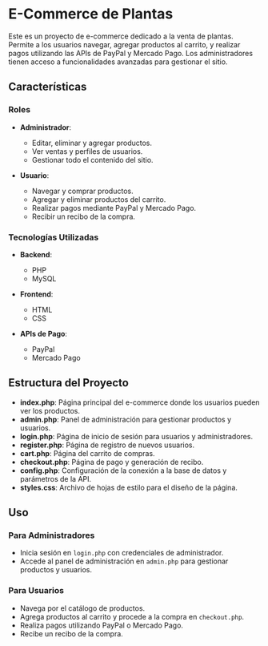 # E-Commerce de Plantas

Este es un proyecto de e-commerce dedicado a la venta de plantas. Permite a los usuarios navegar, agregar productos al carrito, y realizar pagos utilizando las APIs de PayPal y Mercado Pago. Los administradores tienen acceso a funcionalidades avanzadas para gestionar el sitio.

## Características

### Roles

- **Administrador**:
  - Editar, eliminar y agregar productos.
  - Ver ventas y perfiles de usuarios.
  - Gestionar todo el contenido del sitio.

- **Usuario**:
  - Navegar y comprar productos.
  - Agregar y eliminar productos del carrito.
  - Realizar pagos mediante PayPal y Mercado Pago.
  - Recibir un recibo de la compra.

### Tecnologías Utilizadas

- **Backend**:
  - PHP
  - MySQL

- **Frontend**:
  - HTML
  - CSS

- **APIs de Pago**:
  - PayPal
  - Mercado Pago

## Estructura del Proyecto

- **index.php**: Página principal del e-commerce donde los usuarios pueden ver los productos.
- **admin.php**: Panel de administración para gestionar productos y usuarios.
- **login.php**: Página de inicio de sesión para usuarios y administradores.
- **register.php**: Página de registro de nuevos usuarios.
- **cart.php**: Página del carrito de compras.
- **checkout.php**: Página de pago y generación de recibo.
- **config.php**: Configuración de la conexión a la base de datos y parámetros de la API.
- **styles.css**: Archivo de hojas de estilo para el diseño de la página.


## Uso

### Para Administradores

- Inicia sesión en `login.php` con credenciales de administrador.
- Accede al panel de administración en `admin.php` para gestionar productos y usuarios.

### Para Usuarios

- Navega por el catálogo de productos.
- Agrega productos al carrito y procede a la compra en `checkout.php`.
- Realiza pagos utilizando PayPal o Mercado Pago.
- Recibe un recibo de la compra.
